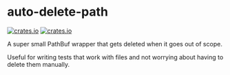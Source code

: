 # auto-delete-path
[![crates.io](https://img.shields.io/badge/crates.io-v0.2.0-blue)](https://crates.io/crates/auto-delete-path)
[![crates.io](https://img.shields.io/badge/docs-v0.2.0-blue)](https://docs.rs/auto-delete-path)

A super small PathBuf wrapper that gets deleted when it goes out of scope.

Useful for writing tests that work with files and not worrying about having to delete them manually.
